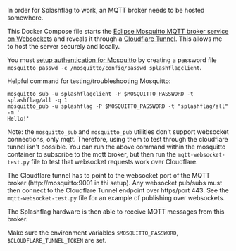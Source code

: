In order for Splashflag to work, an MQTT broker needs to be hosted somewhere.

This Docker Compose file starts the [Eclipse Mosquitto MQTT broker service on Websockets](https://hub.docker.com/_/eclipse-mosquitto) and reveals it through a [Cloudflare Tunnel](https://developers.cloudflare.com/cloudflare-one/connections/connect-networks/). This allows me to host the server securely and locally.

You must [setup authentication for Mosquitto](https://mosquitto.org/documentation/authentication-methods/) by creating a password file `mosquitto_passwd -c /mosquitto/config/passwd splashflagclient`.


Helpful command for testing/troubleshooting Mosquitto:
```
mosquitto_sub -u splashflagclient -P $MOSQUITTO_PASSWORD -t splashflag/all -q 1
mosquitto_pub -u splashflag -P $MOSQUITTO_PASSWORD -t "splashflag/all"  -m '
Hello!'
```
Note: the `mosquitto_sub` and `mosquitto_pub` utilities don't support websocket connections, only mqtt. Therefore, using them to test through the cloudflare tunnel isn't possible. You can run the above command within the mosquitto container to subscribe to the mqtt broker, but then run the `mqtt-websocket-test.py` file to test that websocket requests work over Cloudflare.

The Cloudflare tunnel has to point to the websocket port of the MQTT broker (http://mosquitto:9001 in thi setup). Any websocket pub/subs must then connect to the Cloudflare Tunnel endpoint over https/port 443. See the `mqtt-websocket-test.py` file for an example of publishing over websockets. 

The Splashflag hardware is then able to receive MQTT messages from this broker.

Make sure the environment variables `$MOSQUITTO_PASSWORD`, `$CLOUDFLARE_TUNNEL_TOKEN` are set.

